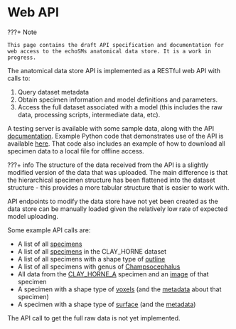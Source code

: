 # Web API

???+ Note

    This page contains the draft API specification and documentation for web access to the echoSMs anatomical data store. It is a work in progress.

The anatomical data store API is implemented as a RESTful web API with calls to:

1. Query dataset metadata
1. Obtain specimen information and model definitions and parameters.
1. Access the full dataset associated with a model (this includes the raw data, processing scripts, intermediate data, etc).

A testing server is available with some sample data, along with the API [documentation](https://echosms-data-store-app-ogogm.ondigitalocean.app/docs). Example Python code that demonstrates use of the API is available [here](https://github.com/ices-tools-dev/echoSMs/blob/main/data_store/src/api_examples.py). That code also includes an example of how to download all specimen data to a local file for offline access.

???+ info
    The structure of the data received from the API is a slightly modified version of the data that was uploaded. The main difference is that the hierarchical specimen structure has been flattened into the dataset structure - this provides a more tabular structure that is easier to work with.

API endpoints to modify the data store have not yet been created as the data store can be manually loaded given the relatively low rate of expected model uploading.

Some example API calls are:

- A list of all [specimens](https://echosms-data-store-app-ogogm.ondigitalocean.app/v2/specimens)
- A list of all [specimens](https://echosms-data-store-app-ogogm.ondigitalocean.app/v2/specimens?dataset_id=CLAY_HORNE) in the CLAY_HORNE dataset
- A list of all specimens with a shape type of [outline](https://echosms-data-store-app-ogogm.ondigitalocean.app/v2/specimens?shape_type=outline)
- A list of all specimens with genus of [Champsocephalus](https://echosms-data-store-app-ogogm.ondigitalocean.app/v2/specimens?genus=Champsocephalus)
- All data from the [CLAY_HORNE_A](https://echosms-data-store-app-ogogm.ondigitalocean.app/v2/specimen/CLAY_HORNE_B/data) specimen and an [image](https://echosms-data-store-app-ogogm.ondigitalocean.app/v2/specimen/CLAY_HORNE_B/image) of that specimen
- A specimen with a shape type of [voxels](https://echosms-data-store-app-ogogm.ondigitalocean.app/v2/specimen/GJM001_5/image) (and the [metadata](https://echosms-data-store-app-ogogm.ondigitalocean.app/v2/specimens?id=GJM001_5) about that specimen)
- A specimen with a shape type of [surface](https://echosms-data-store-app-ogogm.ondigitalocean.app/v2/specimen/GJM003_CBO_cbo12/image) (and the [metadata](https://echosms-data-store-app-ogogm.ondigitalocean.app/v2/specimens?id=GJM003_CBO_cbo12))

The API call to get the full raw data is not yet implemented.
